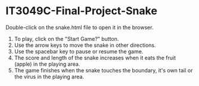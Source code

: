 # IT3049C-Final-Project-Snake
 
 Double-click on the snake.html file to open it in the browser.

1. To play, click on the "Start Game?" button.
2. Use the arrow keys to move the snake in other directions.
3. Use the spacebar key to pause or resume the game.
4. The score and length of the snake increases when it eats the fruit (apple) in the playing area.
5. The game finishes when the snake touches the boundary, it's own tail or the virus in the playing area.